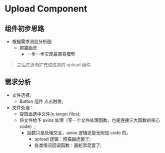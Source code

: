 # Upload Component

## 组件初步思路

- 根据需求流程分析图
  - 照猫画虎
    - 一步一步实现最简易模型

> 之后在逐渐扩充成成熟的 upload 组件

## 需求分析

- 文件选择:
  - Button 组件 点击触发;
- 文件处理：
  - 提取出选中文件(e.target.files);
  - 将文件给予 axios 处理（写一个文件处理函数，也是连接三大函数的核心 code）;
    - 函数只是处理交互，axios 逻辑还是无附加 code 的。
      - upload 逻辑：照猫画虎罢了;
      - 各类情况回调函数：画蛇添足罢了;
